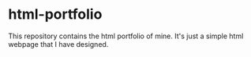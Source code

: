 # html-portfolio
This repository contains the html portfolio of mine. It's just a simple html webpage that I have designed. 

